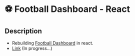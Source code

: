 # ⚽ Football Dashboard - React

## Description

- Rebuilding [Football Dashboard](https://github.com/sanginchun/football-dashboard) in react.
- [Link](https://football-dashboard-react.netlify.app/) (In progress...)
